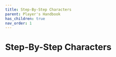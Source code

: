 ```yaml
---
title: Step-By-Step Characters
parent: Player's Handbook
has_children: true
nav_order: 1
---
```


# Step-By-Step Characters